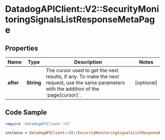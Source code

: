 # DatadogAPIClient::V2::SecurityMonitoringSignalsListResponseMetaPage

## Properties

Name | Type | Description | Notes
------------ | ------------- | ------------- | -------------
**after** | **String** | The cursor used to get the next results, if any. To make the next request, use the same parameters with the addition of the &#x60;page[cursor]&#x60;. | [optional] 

## Code Sample

```ruby
require 'DatadogAPIClient::V2'

instance = DatadogAPIClient::V2::SecurityMonitoringSignalsListResponseMetaPage.new(after: eyJzdGFydEF0IjoiQVFBQUFYS2tMS3pPbm40NGV3QUFBQUJCV0V0clRFdDZVbG8zY3pCRmNsbHJiVmxDWlEifQ&#x3D;&#x3D;)
```


